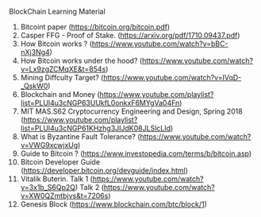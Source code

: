 BlockChain Learning Material

1. Bitcoint paper (https://bitcoin.org/bitcoin.pdf)
2. Casper FFG - Proof of Stake. (https://arxiv.org/pdf/1710.09437.pdf)
3. How Bitcoin works ? (https://www.youtube.com/watch?v=bBC-nXj3Ng4)
4. How Bitcoin works under the hood? (https://www.youtube.com/watch?v=Lx9zgZCMqXE&t=854s)
5. Mining Diffculty Target? (https://www.youtube.com/watch?v=IVqD-_QskW0)
6. Blockchain and Money (https://www.youtube.com/playlist?list=PLUl4u3cNGP63UUkfL0onkxF6MYgVa04Fn)
7. MIT MAS.S62 Cryptocurrency Engineering and Design, Spring 2018  (https://www.youtube.com/playlist?list=PLUl4u3cNGP61KHzhg3JIJdK08JLSlcLId)
8. What is Byzantine Fault Tolerance?  (https://www.youtube.com/watch?v=VWG9xcwjxUg)
9. Guide to Bitcoin ? (https://www.investopedia.com/terms/b/bitcoin.asp)
10. Bitcoin Developer Guide (https://developer.bitcoin.org/devguide/index.html)
11. Vitalik Buterin. Talk 1 (https://www.youtube.com/watch?v=3x1b_S6Qp2Q) Talk 2 (https://www.youtube.com/watch?v=XW0QZmtbjvs&t=7206s)
12. Genesis Block (https://www.blockchain.com/btc/block/1)

